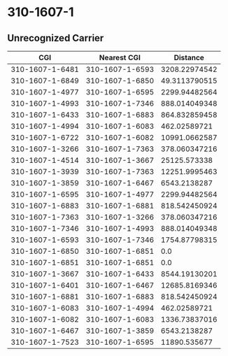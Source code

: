 # 310-1607-1
## Unrecognized Carrier


| CGI | Nearest CGI | Distance |
|-----|-------------|----------|
| 310-1607-1-6481 | 310-1607-1-6593 | 3208.22974542 |
| 310-1607-1-6849 | 310-1607-1-6850 | 49.3113790515 |
| 310-1607-1-4977 | 310-1607-1-6595 | 2299.94482564 |
| 310-1607-1-4993 | 310-1607-1-7346 | 888.014049348 |
| 310-1607-1-6433 | 310-1607-1-6883 | 864.832859458 |
| 310-1607-1-4994 | 310-1607-1-6083 | 462.02589721 |
| 310-1607-1-6722 | 310-1607-1-6082 | 10991.0662587 |
| 310-1607-1-3266 | 310-1607-1-7363 | 378.060347216 |
| 310-1607-1-4514 | 310-1607-1-3667 | 25125.573338 |
| 310-1607-1-3939 | 310-1607-1-7363 | 12251.9995463 |
| 310-1607-1-3859 | 310-1607-1-6467 | 6543.2138287 |
| 310-1607-1-6595 | 310-1607-1-4977 | 2299.94482564 |
| 310-1607-1-6883 | 310-1607-1-6881 | 818.542450924 |
| 310-1607-1-7363 | 310-1607-1-3266 | 378.060347216 |
| 310-1607-1-7346 | 310-1607-1-4993 | 888.014049348 |
| 310-1607-1-6593 | 310-1607-1-7346 | 1754.87798315 |
| 310-1607-1-6850 | 310-1607-1-6851 | 0.0 |
| 310-1607-1-6851 | 310-1607-1-6851 | 0.0 |
| 310-1607-1-3667 | 310-1607-1-6433 | 8544.19130201 |
| 310-1607-1-6401 | 310-1607-1-6467 | 12685.8169346 |
| 310-1607-1-6881 | 310-1607-1-6883 | 818.542450924 |
| 310-1607-1-6083 | 310-1607-1-4994 | 462.02589721 |
| 310-1607-1-6082 | 310-1607-1-6083 | 1336.73837016 |
| 310-1607-1-6467 | 310-1607-1-3859 | 6543.2138287 |
| 310-1607-1-7523 | 310-1607-1-6595 | 11890.535677 |
